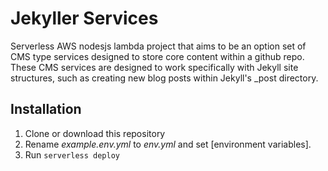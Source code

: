 # Jekyller Services
Serverless AWS nodesjs lambda project that aims to be an option set of CMS type services designed to store core content within a github repo.
These CMS services are designed to work specifically with Jekyll site structures, such as creating new blog posts within
Jekyll's _post directory.

## Installation

1. Clone or download this repository
2. Rename _example.env.yml_ to _env.yml_ and set [environment variables]. 
3. Run `serverless deploy` 
